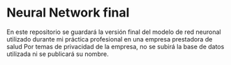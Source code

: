 # Neural Network final
 En este repositorio se guardará la versión final del modelo de red neuronal utilizado durante mi práctica profesional en una empresa prestadora de salud  Por temas de privacidad de la empresa, no se subirá la base de datos utilizada ni se publicará su nombre.
